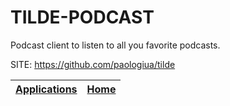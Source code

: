 # TILDE-PODCAST

 Podcast client to listen to all you favorite podcasts.

 SITE: https://github.com/paologiua/tilde

 | [Applications](https://portable-linux-apps.github.io/apps.html) | [Home](https://portable-linux-apps.github.io)
 | --- | --- |
